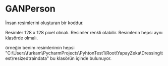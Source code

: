 # GANPerson
İnsan resimlerini oluşturan bir koddur.

Resimler 128 x 128 pixel olmalı. 
Resimler renkli olabilir. 
Resimlerin hepsi aynı klasörde olmalı. 

örneğin benim resimlerimin hepsi "C:\Users\furkam\PycharmProjects\PyhtonTest1\Root\YapayZeka\Dressing\test\resizedtraindata"
bu klasörün içinde bulunuyor. 
